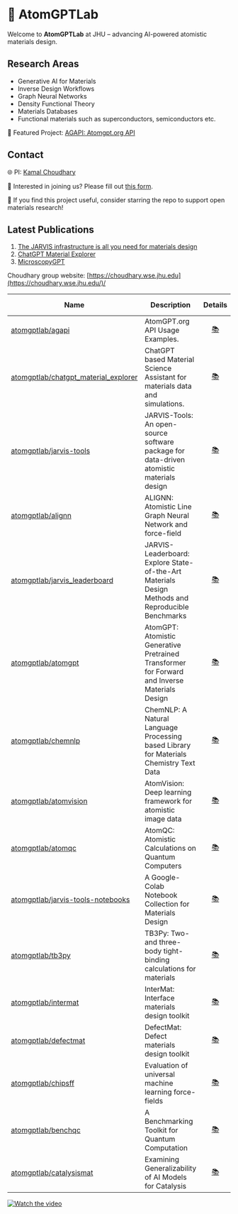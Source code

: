 # 👾 AtomGPTLab

Welcome to **AtomGPTLab** at JHU – advancing AI-powered atomistic materials design.

## Research Areas
- Generative AI for Materials  
- Inverse Design Workflows  
- Graph Neural Networks  
- Density Functional Theory  
- Materials Databases
- Functional materials such as superconductors, semiconductors etc.

🚀 Featured Project: [AGAPI: Atomgpt.org API](https://github.com/atomgptlab/agapi)

## Contact
🌐 PI: [Kamal Choudhary](mailto:kchoudh2@jhu.edu)


🔬 Interested in joining us? Please fill out [this form](https://forms.gle/TvWAHPpNs4BUDJkx9).

🌟 If you find this project useful, consider starring the repo to support open materials research!

## Latest Publications
1. [The JARVIS infrastructure is all you need for materials design](https://www.sciencedirect.com/science/article/abs/pii/S0927025625004069)  
2. [ChatGPT Material Explorer](https://link.springer.com/article/10.1007/s40192-025-00410-9)  
3. [MicroscopyGPT](https://pubs.acs.org/doi/10.1021/acs.jpclett.5c01257)  

Choudhary group website: [https://choudhary.wse.jhu.edu](https://choudhary.wse.jhu.edu/)/


| Name | Description |Details | Conda Package | PyPi Package | 
|------|-------------|:-------------:|:-------------:|:-------------:|
| [atomgptlab/agapi](https://github.com/AtomGPTLab/agapi) | AtomGPT.org API Usage Examples. | [:books:](https://github.com/AtomGPTLab/agapi/blob/main/README.md)|   | |
| [atomgptlab/chatgpt_material_explorer](https://github.com/AtomGPTLab/chatgpt_material_explorer) | ChatGPT based Material Science Assistant for materials data and simulations. | [:books:](https://github.com/AtomGPTLab/chatgpt_material_explorer/blob/main/README.md)|   | |
| [atomgptlab/jarvis-tools](https://github.com/atomgptlab/jarvis-tools) | JARVIS-Tools: An open-source software package for data-driven atomistic materials design | [:books:](https://pages.nist.gov/jarvis/) | [:package:](https://anaconda.org/conda-forge/jarvis-tools) | [:package:](https://pypi.org/project/jarvis-tools/)|
| [atomgptlab/alignn](https://github.com/atomgptlab/alignn) | ALIGNN: Atomistic Line Graph Neural Network and force-field | [:books:](https://github.com/usnistgov/alignn/blob/main/README.md) | [:package:](https://anaconda.org/conda-forge/alignn) | [:package:](https://pypi.org/project/alignn/)|
| [atomgptlab/jarvis_leaderboard](https://github.com/atomgptlab/jarvis_leaderboard) | JARVIS-Leaderboard: Explore State-of-the-Art Materials Design Methods and Reproducible Benchmarks | [:books:](https://pages.nist.gov/jarvis_leaderboard/guide/) | [:package:](https://anaconda.org/conda-forge/jarvis-leaderboard) | [:package:](https://pypi.org/project/jarvis-leaderboard/)|
| [atomgptlab/atomgpt](https://github.com/atomgptlab/atomgpt) | AtomGPT: Atomistic Generative Pretrained Transformer for Forward and Inverse Materials Design | [:books:](https://github.com/usnistgov/atomgpt/blob/main/README.md) |  |  |
| [atomgptlab/chemnlp](https://github.com/atomgptlab/chemnlp) | ChemNLP: A Natural Language Processing based Library for Materials Chemistry Text Data | [:books:](https://github.com/usnistgov/chemnlp/blob/main/README.md) | [:package:](https://anaconda.org/conda-forge/chemnlp) |  [:package:](https://pypi.org/project/chemnlp/) |
| [atomgptlab/atomvision](https://github.com/atomgptlab/atomvision) | AtomVision: Deep learning framework for atomistic image data | [:books:](https://github.com/usnistgov/atomvision/blob/master/README.md) | | [:package:](https://pypi.org/project/atomvision/)|
| [atomgptlab/atomqc](https://github.com/atomgptlab/atomqc) | AtomQC: Atomistic Calculations on Quantum Computers | [:books:](https://github.com/usnistgov/atomqc/blob/master/README.md) | | [:package:](https://pypi.org/project/atomqc/)|
| [atomgptlab/jarvis-tools-notebooks](https://github.com/JARVIS-Materials-Design/jarvis-tools-notebooks) | A Google-Colab Notebook Collection for Materials Design | [:books:](https://github.com/JARVIS-Materials-Design/jarvis-tools-notebooks/blob/master/README.md) | | |
| [atomgptlab/tb3py](https://github.com/atomgptlab/tb3py) | TB3Py: Two- and three-body tight-binding calculations for materials | [:books:](https://github.com/usnistgov/tb3py/blob/master/README.md) | [:package:](https://anaconda.org/conda-forge/tb3py) | [:package:](https://pypi.org/project/tb3py/)|
| [atomgptlab/intermat](https://github.com/atomgptlab/intermat) | InterMat: Interface materials design toolkit | [:books:](https://github.com/usnistgov/intermat/blob/main/README.md) | [:package:](https://anaconda.org/conda-forge/intermat) | [:package:](https://pypi.org/project/intermat/)|
| [atomgptlab/defectmat](https://github.com/atomgptlab/defectmat) | DefectMat: Defect materials design toolkit | [:books:](https://github.com/usnistgov/defectmat/blob/main/README.md) | | |
| [atomgptlab/chipsff](https://github.com/usnistgov/chipsff) | Evaluation of universal machine learning force-fields | [:books:](https://github.com/usnistgov/chipsff/blob/main/README.md) | |[:package:](https://pypi.org/project/chipsff/) |
| [atomgptlab/benchqc](https://github.com/atomgptlab/benchqc) | A Benchmarking Toolkit for Quantum Computation | [:books:](https://github.com/usnistgov/benchqc/blob/main/README.md) | ||
| [atomgptlab/catalysismat](https://github.com/atomgptlab/catalysismat) | Examining Generalizability of AI Models for Catalysis | [:books:](https://github.com/usnistgov/catalysismat/blob/main/README.md) | ||



[![Watch the video](https://img.youtube.com/vi/VtjluGg-_I8/0.jpg)](https://www.youtube.com/watch?v=VtjluGg-_I8)
